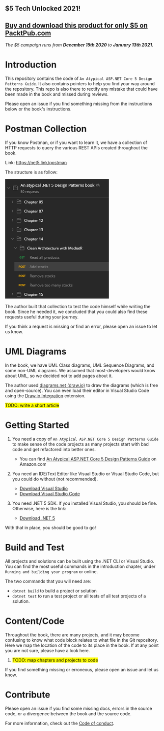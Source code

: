 ## $5 Tech Unlocked 2021!

## [Buy and download this product for only $5 on PacktPub.com](https://www.packtpub.com/)

_The $5 campaign runs from **December 15th 2020** to **January 13th 2021.**_

# Introduction

This repository contains the code of `An Atypical ASP.NET Core 5 Design Patterns Guide`.
It also contains pointers to help you find your way around the repository.
This repo is also there to rectify any mistake that could have been made in the book and missed during reviews.

Please open an issue if you find something missing from the instructions below or the book's instructions.

# Postman Collection

If you know Postman, or if you want to learn it, we have a collection of HTTP requests to query the various REST APIs created throughout the book.

Link: https://net5.link/postman

The structure is as follow:

![Postman Collection](.assets/postman-collection.png)

The author built that collection to test the code himself while writing the book.
Since he needed it, we concluded that you could also find these requests useful during your journey.

If you think a request is missing or find an error, please open an issue to let us know.

# UML Diagrams

In the book, we have UML Class diagrams, UML Sequence Diagrams, and some non-UML diagrams.
We assumed that most-developers would know about UML, so we decided not to add pages about it.

The author used [diagrams.net (draw.io)](https://draw.io/) to draw the diagrams (which is free and open-source).
You can even load their editor in Visual Studio Code using the [Draw.io Integration](https://net5.link/w32e) extension.

<mark>TODO: write a short article</mark>

# Getting Started

1. You need a copy of `An Atypical ASP.NET Core 5 Design Patterns Guide` to make sense of the code projects as many projects start with bad code and get refactored into better ones.

    - You can find [An Atypical ASP.NET Core 5 Design Patterns Guide](https://net5.link/buy) on Amazon.com

1. You need an IDE/Text Editor like Visual Studio or Visual Studio Code, but you could do without (not recommended).

    - [Download Visual Studio](https://net5.link/VS)
    - [Download Visual Studio Code](https://net5.link/VSC)

1. You need .NET 5 SDK. If you installed Visual Studio, you should be fine. Otherwise, here is the link:

    - [Download .NET 5](https://net5.link/SDK)

With that in place, you should be good to go!

# Build and Test

All projects and solutions can be built using the .NET CLI or Visual Studio.
You can find the most useful commands in the introduction chapter, under `Running and building your program` or online.

The two commands that you will need are:

-   `dotnet build` to build a project or solution
-   `dotnet test` to run a test project or all tests of all test projects of a solution.

# Content/Code

Throughout the book, there are many projects, and it may become confusing to know what code block relates to what file in the Git repository.
Here we map the location of the code to its place in the book.
If at any point you are not sure, please have a look here.

1. <mark>TODO: map chapters and projects to code</mark>

If you find something missing or erroneous, please open an issue and let us know.

# Contribute

Please open an issue if you find some missing docs, errors in the source code, or a divergence between the book and the source code.

For more information, check out the [Code of conduct](CODE_OF_CONDUCT.md).
